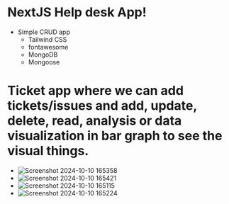# NextJS Help desk App!

- Simple CRUD app
  - Tailwind CSS
  - fontawesome
  - MongoDB
  - Mongoose

# Ticket app where we can add tickets/issues and add, update, delete, read, analysis or data visualization in bar graph to see the visual things.

- ![Screenshot 2024-10-10 165358](https://github.com/user-attachments/assets/c5f98718-29fb-4224-947d-2b4e5881f4c0)
- ![Screenshot 2024-10-10 165421](https://github.com/user-attachments/assets/4d9347d4-9006-43bf-8da2-3860ab7f2ce0)
- ![Screenshot 2024-10-10 165115](https://github.com/user-attachments/assets/69c2f285-a7a2-42c1-94b7-53aa82a87341)
- ![Screenshot 2024-10-10 165224](https://github.com/user-attachments/assets/812c5671-6629-4126-b1f2-c110516bb07c)
